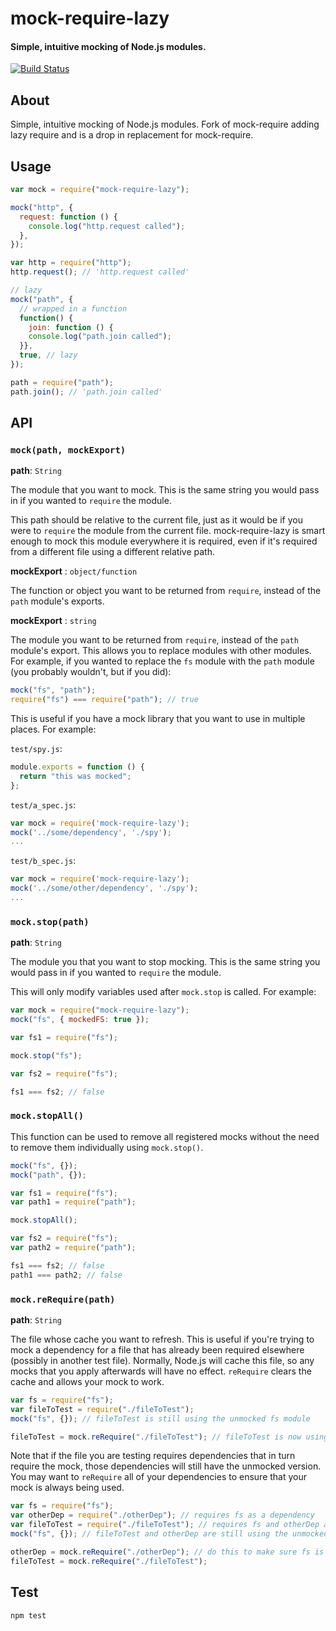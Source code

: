 # mock-require-lazy

#### Simple, intuitive mocking of Node.js modules.

[![Build Status](https://travis-ci.org/kmalakoff/mock-require-lazy.svg)](https://travis-ci.org/kmalakoff/mock-require-lazy)

## About

Simple, intuitive mocking of Node.js modules. Fork of mock-require adding lazy require and is a drop in replacement for mock-require.

## Usage

```javascript
var mock = require("mock-require-lazy");

mock("http", {
  request: function () {
    console.log("http.request called");
  },
});

var http = require("http");
http.request(); // 'http.request called'

// lazy
mock("path", {
  // wrapped in a function
  function() {
    join: function () {
    console.log("path.join called");
  }},
  true, // lazy
});

path = require("path");
path.join(); // 'path.join called'
```

## API

### `mock(path, mockExport)`

**path**: `String`

The module that you want to mock. This is the same string you would pass in if you wanted to `require` the module.

This path should be relative to the current file, just as it would be if you were to `require` the module from the current file. mock-require-lazy is smart enough to mock this module everywhere it is required, even if it's required from a different file using a different relative path.

**mockExport** : `object/function`

The function or object you want to be returned from `require`, instead of the `path` module's exports.

**mockExport** : `string`

The module you want to be returned from `require`, instead of the `path` module's export. This allows you to replace modules with other modules. For example, if you wanted to replace the `fs` module with the `path` module (you probably wouldn't, but if you did):

```javascript
mock("fs", "path");
require("fs") === require("path"); // true
```

This is useful if you have a mock library that you want to use in multiple places. For example:

`test/spy.js`:

```javascript
module.exports = function () {
  return "this was mocked";
};
```

`test/a_spec.js`:

```javascript
var mock = require('mock-require-lazy');
mock('../some/dependency', './spy');
...
```

`test/b_spec.js`:

```javascript
var mock = require('mock-require-lazy');
mock('../some/other/dependency', './spy');
...
```

### `mock.stop(path)`

**path**: `String`

The module you that you want to stop mocking. This is the same string you would pass in if you wanted to `require` the module.

This will only modify variables used after `mock.stop` is called. For example:

```javascript
var mock = require("mock-require-lazy");
mock("fs", { mockedFS: true });

var fs1 = require("fs");

mock.stop("fs");

var fs2 = require("fs");

fs1 === fs2; // false
```

### `mock.stopAll()`

This function can be used to remove all registered mocks without the need to remove them individually using `mock.stop()`.

```javascript
mock("fs", {});
mock("path", {});

var fs1 = require("fs");
var path1 = require("path");

mock.stopAll();

var fs2 = require("fs");
var path2 = require("path");

fs1 === fs2; // false
path1 === path2; // false
```

### `mock.reRequire(path)`

**path**: `String`

The file whose cache you want to refresh. This is useful if you're trying to mock a dependency for a file that has already been required elsewhere (possibly in another test file). Normally, Node.js will cache this file, so any mocks that you apply afterwards will have no effect. `reRequire` clears the cache and allows your mock to work.

```javascript
var fs = require("fs");
var fileToTest = require("./fileToTest");
mock("fs", {}); // fileToTest is still using the unmocked fs module

fileToTest = mock.reRequire("./fileToTest"); // fileToTest is now using your mock
```

Note that if the file you are testing requires dependencies that in turn require the mock, those dependencies will still have the unmocked version. You may want to `reRequire` all of your dependencies to ensure that your mock is always being used.

```javascript
var fs = require("fs");
var otherDep = require("./otherDep"); // requires fs as a dependency
var fileToTest = require("./fileToTest"); // requires fs and otherDep as a dependency
mock("fs", {}); // fileToTest and otherDep are still using the unmocked fs module

otherDep = mock.reRequire("./otherDep"); // do this to make sure fs is being mocked consistently
fileToTest = mock.reRequire("./fileToTest");
```

## Test

```
npm test
```
